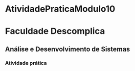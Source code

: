 # AtividadePraticaModulo10
# Faculdade Descomplica
## Análise e Desenvolvimento de Sistemas 
### Atividade prática
